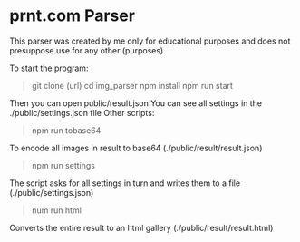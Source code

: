 # prnt.com Parser

This parser was created by me only for educational purposes
and does not presuppose use for any other (purposes).

To start the program:

> git clone (url)
> cd img_parser
> npm install
> npm run start

Then you can open public/result.json
You can see all settings in the ./public/settings.json file
Other scripts:

> npm run tobase64

To encode all images in result to base64 (./public/result/result.json)

> npm run settings

The script asks for all settings in turn and writes them to a file (./public/settings.json)

> num run html

Converts the entire result to an html gallery (./public/result/result.html)
